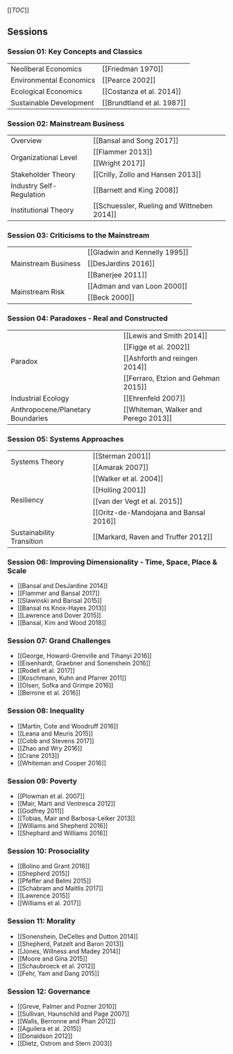 [[_TOC_]]

## Sessions

### Session 01: Key Concepts and Classics

<table>
  <tr>
    <td>Neoliberal Economics</td>
    <td>[[Friedman 1970]]</td>
  </tr>
  <tr>
    <td>Environmental Economics</td>
    <td>[[Pearce 2002]]</td>
  </tr>
  <tr>
    <td>Ecological Economics</td>
    <td>[[Costanza et al. 2014]]</td>
  </tr>
  <tr>
    <td>Sustainable Development</td>
    <td>[[Brundtland et al. 1987]]</td>
  </tr>
</table>

### Session 02: Mainstream Business

<table>
  <tr>
    <td>Overview</td>
    <td>[[Bansal and Song 2017]]</td>
  </tr>
  <tr>
    <td rowspan="2">Organizational Level</td>
    <td>[[Flammer 2013]]</td>
  </tr>
    <td>[[Wright 2017]]</td>
  <tr>
    <td>Stakeholder Theory</td>
    <td>[[Crilly, Zollo and Hansen 2013]]</td>
  </tr>
  <tr>
    <td>Industry Self-Regulation</td>
    <td>[[Barnett and King 2008]]</td>
  </tr>
  <tr>
    <td>Institutional Theory</td>
    <td>[[Schuessler, Rueling and Wittneben 2014]]</td>
  </tr>
</table>

### Session 03: Criticisms to the Mainstream

<table>
  <tr>
    <td rowspan="3">Mainstream Business</td>
    <td>[[Gladwin and Kennelly 1995]]</td>
  </tr>
  <tr>
    <td>[[DesJardins 2016]]</td>
  </tr>
  <tr>
    <td>[[Banerjee 2011]]</td>
  </tr>
  <tr>
    <td rowspan="2">Mainstream Risk</td>
    <td>[[Adman and van Loon 2000]]</td>
  </tr>
  <tr>
    <td>[[Beck 2000]]</td>
  </tr>
</table>

### Session 04: Paradoxes - Real and Constructed

<table>
  <tr>
    <td rowspan="4">Paradox</td>
    <td>[[Lewis and Smith 2014]]</td>
  </tr>
  <tr>
    <td>[[Figge et al. 2002]]</td>
  </tr>
  <tr>
    <td>[[Ashforth and reingen 2014]]</td>
  </tr>
  <tr>
    <td>[[Ferraro, Etzion and Gehman 2015]]</td>
  </tr>
  <tr>
    <td>Industrial Ecology</td>
    <td>[[Ehrenfeld 2007]]</td>
  </tr>
  <tr>
    <td>Anthropocene/Planetary Boundaries</td>
    <td>[[Whiteman, Walker and Perego 2013]]</td>
  </tr>
</table>

### Session 05: Systems Approaches

<table>
  <tr>
    <td rowspan="2">Systems Theory</td>
    <td>[[Sterman 2001]]</td>
  </tr>
  <tr>
    <td>[[Amarak 2007]]</td>
  </tr>
  <tr> 
    <td rowspan="4">Resiliency</td>
    <td>[[Walker et al. 2004]]</td>
  </tr>
  <tr>
    <td>[[Holling 2001]]</td>
  </tr>
  <tr>
    <td>[[van der Vegt et al. 2015]]</td>
  </tr>
  <tr>
    <td>[[Oritz-de-Mandojana and Bansal 2016]]</td>
  </tr>
  <tr>
    <td>Sustainability Transition</td>
    <td>[[Markard, Raven and Truffer 2012]]</td>
  </tr>
</table>

### Session 06: Improving Dimensionality - Time, Space, Place & Scale

* [[Bansal and DesJardine 2014]]
* [[Flammer and Bansal 2017]]
* [[Slawinski and Bansal 2015]]
* [[Bansal ns Knox-Hayes 2013]]
* [[Lawrence and Dover 2015]]
* [[Bansal, Kim and Wood 2018]]

### Session 07: Grand Challenges

* [[George, Howard-Grenville and Tihanyi 2016]]
* [[Eisenhardt, Graebner and Sonenshein 2016]]
* [[Rodell et al. 2017]]
* [[Koschmann, Kuhn and Pfarrer 2011]]
* [[Olsen, Sofka and Grimpe 2016]]
* [[Berrone et al. 2016]]

### Session 08: Inequality

* [[Martin, Cote and Woodruff 2016]]
* [[Leana and Meuris 2015]]
* [[Cobb and Stevens 2017]]
* [[Zhao and Wry 2016]]
* [[Crane 2013]]
* [[Whiteman and Cooper 2016]]

### Session 09: Poverty

* [[Plowman et al. 2007]]
* [[Mair, Marti and Ventresca 2012]]
* [[Godfrey 2011]]
* [[Tobias, Mair and Barbosa-Leiker 2013]]
* [[Williams and Shepherd 2016]]
* [[Shephard and Williams 2016]]

### Session 10: Prosociality

* [[Bolino and Grant 2016]]
* [[Shepherd 2015]]
* [[Pfeffer and Belmi 2015]]
* [[Schabram and Maitlis 2017]]
* [[Lawrence 2015]]
* [[Williams et al. 2017]]

### Session 11: Morality

* [[Sonenshein, DeCelles and Dutton 2014]]
* [[Shepherd, Patzelt and Baron 2013]]
* [[Jones, Willness and Madey 2014]]
* [[Moore and Gina 2015]]
* [[Schaubroeck et al. 2012]]
* [[Fehr, Yam and Dang 2015]]

### Session 12: Governance

* [[Greve, Palmer and Pozner 2010]]
* [[Sullivan, Haunschild and Page 2007]]
* [[Walls, Berronne and Phan 2012]]
* [[Aguilera et al. 2015]]
* [[Donaldson 2012]]
* [[Dietz, Ostrom and Stern 2003]]